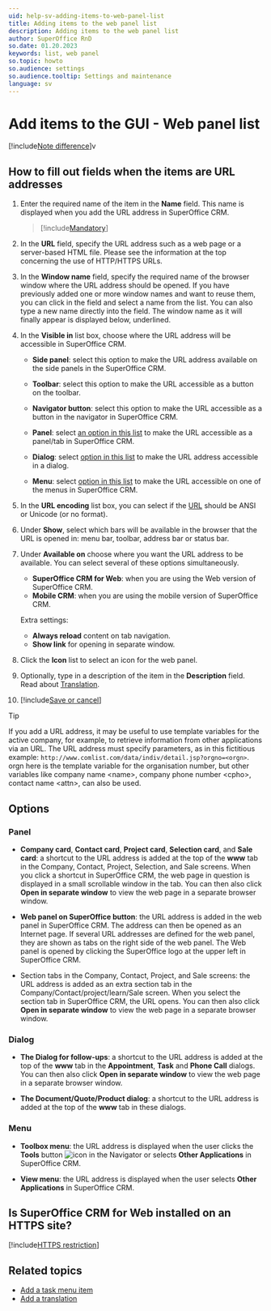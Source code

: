 ```yaml
---
uid: help-sv-adding-items-to-web-panel-list
title: Adding items to the web panel list
description: Adding items to the web panel list
author: SuperOffice RnD
so.date: 01.20.2023
keywords: list, web panel
so.topic: howto
so.audience: settings
so.audience.tooltip: Settings and maintenance
language: sv
---
```


# Add items to the GUI - Web panel list

[!include[Note difference](includes/different-edit-list-item-dialog.md)]v

## How to fill out fields when the items are URL addresses

1. Enter the required name of the item in the **Name** field. This name is displayed when you add the URL address in SuperOffice CRM.

    > [!include[Mandatory](includes/note-mandatory-field.md)]

1. In the **URL** field, specify the URL address such as a web page or a server-based HTML file. Please see the information at the top concerning the use of HTTP/HTTPS URLs.

1. In the **Window name** field, specify the required name of the browser window where the URL address should be opened. If you have previously added one or more window names and want to reuse them, you can click in the field and select a name from the list. You can also type a new name directly into the field. The window name as it will finally appear is displayed below, underlined.

1. In the **Visible in** list box, choose where the URL address will be accessible in SuperOffice CRM.
    * **Side panel**: select this option to make the URL address available on the side panels in the SuperOffice CRM.

    * **Toolbar**: select this option to make the URL accessible as a button on the toolbar.

    * **Navigator button**: select this option to make the URL accessible as a button in the navigator in SuperOffice CRM.

    * **Panel**: select [an option in this list](#options) to make the URL accessible as a panel/tab in SuperOffice CRM.

    * **Dialog**: select [option in this list](#options) to make the URL address accessible in a dialog.

    * **Menu**: select [option in this list](#options) to make the URL accessible on one of the menus in SuperOffice CRM.

1. In the **URL encoding** list box, you can select if the [URL][2] should be ANSI or Unicode (or no format).

1. Under **Show**, select which bars will be available in the browser that the URL is opened in: menu bar, toolbar, address bar or status bar.

1. Under **Available on** choose where you want the URL address to be available. You can select several of these options simultaneously.
    * **SuperOffice CRM for Web**: when you are using the Web version of SuperOffice CRM.
    * **Mobile CRM**: when you are using the mobile version of SuperOffice CRM.

    Extra settings:
    * **Always reload** content on tab navigation.
    * **Show link** for opening in separate window.

1. Click the **Icon** list to select an icon for the web panel.

1. Optionally, type in a description of the item in the **Description** field. Read about [Translation][3].

1. [!include[Save or cancel](includes/save-or-cancel.md)]

> [!TIP]
> If you add a URL address, it may be useful to use template variables for the active company, for example, to retrieve information from other applications via an URL. The URL address must specify parameters, as in this fictitious example: `http://www.comlist.com/data/indiv/detail.jsp?orgno=<orgn>`. orgn here is the template variable for the organisation number, but other variables like company name &lt;name&gt;, company phone number &lt;cpho&gt;, contact name &lt;attn&gt;, can also be used.

## <a id="options" />Options

### Panel

* **Company card**, **Contact card**, **Project card**, **Selection card**, and **Sale card**: a shortcut to the URL address is added at the top of the **www** tab in the Company, Contact, Project, Selection, and Sale screens. When you click a shortcut in SuperOffice CRM, the web page in question is displayed in a small scrollable window in the tab. You can then also click **Open in separate window** to view the web page in a separate browser window.

* **Web panel on SuperOffice button**: the URL address is added in the web panel in SuperOffice CRM. The address can then be opened as an Internet page. If several URL addresses are defined for the web panel, they are shown as tabs on the right side of the web panel. The Web panel is opened by clicking the SuperOffice logo at the upper left in SuperOffice CRM.

* Section tabs in the Company, Contact, Project, and Sale screens: the URL address is added as an extra section tab in the Company/Contact/project/learn/Sale screen. When you select the section tab in SuperOffice CRM, the URL opens. You can then also click **Open in separate window** to view the web page in a separate browser window.

### Dialog

* **The Dialog for follow-ups**: a shortcut to the URL address is added at the top of the **www** tab in the **Appointment**, **Task** and **Phone Call** dialogs. You can then also click **Open in separate window** to view the web page in a separate browser window.

* **The Document/Quote/Product dialog**: a shortcut to the URL address is added at the top of the **www** tab in these dialogs.

### Menu

* **Toolbox menu**: the URL address is displayed when the user clicks the **Tools** button ![icon][img1] in the Navigator or selects **Other Applications** in SuperOffice CRM.

* **View menu**: the URL address is displayed when the user selects **Other Applications** in SuperOffice CRM.

## Is SuperOffice CRM for Web installed on an HTTPS site?

[!include[HTTPS restriction](includes/web-panels-and-https.md)]

## Related topics

* [Add a task menu item][1]
* [Add a translation][3]

<!-- Referenced links -->
[1]: add-items-to-task-menu.md
[2]: ../../../ui/web-panels/url-encoding.md
[3]: ../../../globalization-and-localization/learn/translate-fields.md

<!-- Referenced images -->
[img1]: ../../../../../common/icons/nav-tools.png

